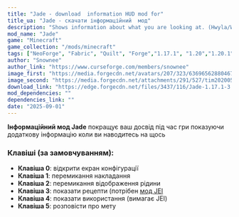 ```yaml
---
title: "Jade - download  information HUD mod for"
title_ua: "Jade - скачати інформаційний  мод"
description: "Shows information about what you are looking at. (Hwyla/WAILA fork for Minecraft 1.16+)"
mod_name: "Jade"
game: "Minecraft"
game_collection: "/mods/minecraft"
tags: ["NeoForge", "Fabric", "Quilt", "Forge","1.17.1", "1.20","1.20.1", "1.21.1", "1.21.4", "1.21.6", "1.21.7", "1.21.8"]
author: "Snownee"
author_link: "https://www.curseforge.com/members/snownee"
image_first: "https://media.forgecdn.net/avatars/207/323/636965628804677340.png"
image_second: "https://media.forgecdn.net/attachments/291/527/tim20200511195706.png"
download_link: "https://edge.forgecdn.net/files/3437/116/Jade-1.17.1-3.1.2.jar"
mod_dependencies: ""
dependencies_link: ""
date: "2025-09-01"
---
```


**Інформаційний мод Jade** покращує ваш досвід під час гри показуючи додаткову інформацію коли ви наводитесь на щось

### Клавіші (за замовчуванням):
- **Клавіша 0**: відкрити екран конфігурації
- **Клавіша 1**: перемикання накладання
- **Клавіша 2**: перемикання відображення рідини
- **Клавіша 3**: показати рецепти (потрібен [мод JEI](mods/minecraft/just-enough-items-jei)
- **Клавіша 4**: показати використання (вимагає JEI)
- **Клавіша 5**: розповісти про мету
